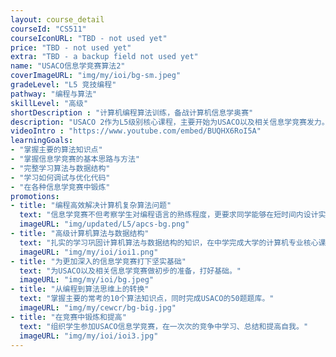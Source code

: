 ```yaml
---
layout: course_detail
courseId: "CS511"
courseIconURL: "TBD - not used yet"
price: "TBD - not used yet"
extra: "TBD - a backup field not used yet"
name: "USACO信息学竞赛算法2"
coverImageURL: "img/my/ioi/bg-sm.jpeg"
gradeLevel: "L5 竞技编程"
pathway: "编程与算法"
skillLevel: "高级"
shortDescription : "计算机编程算法训练，备战计算机信息学奥赛"
description: "USACO 2作为L5级别核心课程，主要开始为USACO以及相关信息学竞赛发力。课程主要包含竞赛常考的10个算法知识点，把题目按照知识点分类，让同学进行锻炼。完成该课程后，同学基本上开始进行USACO Bronze级别的专项锻炼。"
videoIntro : "https://www.youtube.com/embed/BUQHX6RoI5A"
learningGoals:
- "掌握主要的算法知识点"
- "掌握信息学竞赛的基本思路与方法"
- "完整学习算法与数据结构"
- "学习如何调试与优化代码"
- "在各种信息学竞赛中锻炼"
promotions:
- title: "编程高效解决计算机复杂算法问题"
  text: "信息学竞赛不但考察学生对编程语言的熟练程度，更要求同学能够在短时间内设计实现解决复杂计算机算法为题的能力。"
  imageURL: "img/updated/L5/apcs-bg.png"
- title: "高级计算机算法与数据结构"
  text: "扎实的学习巩固计算机算法与数据结构的知识，在中学完成大学的计算机专业核心课程。"
  imageURL: "img/my/ioi/ioi1.png"
- title: "为更加深入的信息学竞赛打下坚实基础"
  text: "为USACO以及相关信息学竞赛做初步的准备，打好基础。"
  imageURL: "img/my/ioi/bg.jpeg"
- title: "从编程到算法思维上的转换"
  text: "掌握主要的常考的10个算法知识点，同时完成USACO的50题题库。"
  imageURL: "img/my/cewcr/bg-big.jpg"
- title: "在竞赛中锻炼和提高"
  text: "组织学生参加USACO信息学竞赛，在一次次的竞争中学习、总结和提高自我。"
  imageURL: "img/my/ioi/ioi3.jpg"
---
```

